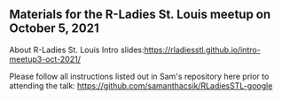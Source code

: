 ## Materials for the R-Ladies St. Louis meetup on October 5, 2021

About R-Ladies St. Louis Intro slides:https://rladiesstl.github.io/intro-meetup3-oct-2021/

Please follow all instructions listed out in Sam's repository here prior to attending the talk: https://github.com/samanthacsik/RLadiesSTL-google



